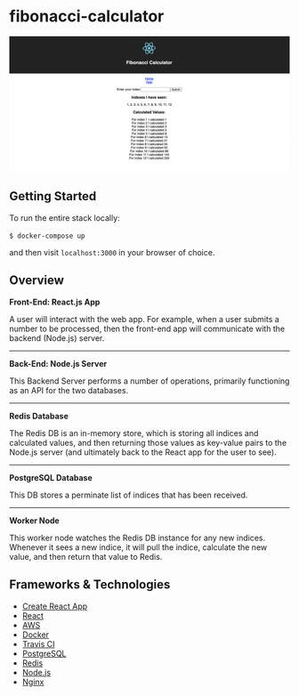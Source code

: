 # fibonacci-calculator

![app-demo](app-demo.png)

## Getting Started

To run the entire stack locally:

`$ docker-compose up`

and then visit `localhost:3000` in your browser of choice.

## Overview

**Front-End: React.js App**

A user will interact with the web app. For example, when a
user submits a number to be processed, then
the front-end app will communicate with the backend (Node.js) server.

---

**Back-End: Node.js Server**

This Backend Server performs a number of operations,
primarily functioning as an API for the two databases.

---

**Redis Database**

The Redis DB is an in-memory store, which is storing all
indices and calculated values, and then returning those
values as key-value pairs to the Node.js server
(and ultimately back to the React app for the user to see).

---

**PostgreSQL Database**

This DB stores a perminate list of indices that has been received.

---

**Worker Node**

This worker node watches the Redis DB instance for any new indices.
Whenever it sees a new indice, it will pull the indice, calculate the new
value, and then return that value to Redis.

## Frameworks & Technologies

- [Create React App](https://facebook.github.io/create-react-app/)
- [React](https://reactjs.org/)
- [AWS](https://aws.amazon.com/)
- [Docker](https://www.docker.com/)
- [Travis CI](https://travis-ci.org/)
- [PostgreSQL](https://www.postgresql.org/)
- [Redis](https://redis.io/)
- [Node.js](https://nodejs.org/en/)
- [Nginx](https://www.nginx.com/)
